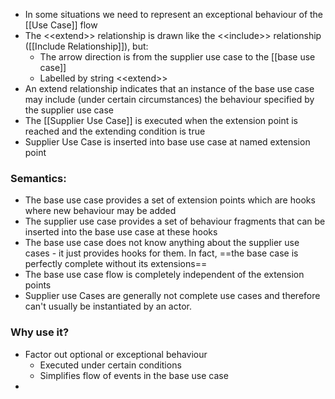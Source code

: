 - In some situations we need to represent an exceptional behaviour of the [[Use Case]] flow
- The \<\<extend>> relationship is drawn like the \<\<include>> relationship ([[Include Relationship]]), but:
	- The arrow direction is from the supplier use case to the [[base use case]]
	- Labelled by string \<\<extend>>
- An extend relationship indicates that an instance of the base use case may include (under certain circumstances) the behaviour specified by the supplier use case
- The [[Supplier Use Case]] is executed when the extension point is reached and the extending condition is true
- Supplier Use Case is inserted into base use case at named extension point

### Semantics:
- The base use case provides a set of extension points which are hooks where new behaviour may be added
- The supplier use case provides a set of behaviour fragments that can be inserted into the base use case at these hooks
- The base use case does not know anything about the supplier use cases - it just provides hooks for them. In fact, ==the base case is perfectly complete without its extensions==
- The base use case flow is completely independent of the extension points
- Supplier use Cases are generally not complete use cases and therefore can't usually be instantiated by an actor.

### Why use it?
- Factor out optional or exceptional behaviour
	- Executed under certain conditions
	- Simplifies flow of events in the base use case
- 
